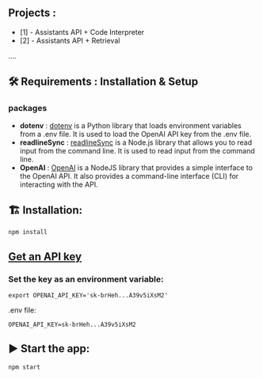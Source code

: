 ## Projects :

- [1] - Assistants API + Code Interpreter
- [2] - Assistants API + Retrieval

....

## 🛠️ Requirements : Installation & Setup


### packages

- **dotenv** : [dotenv](https://pypi.org/project/python-dotenv/) is a Python library that loads environment variables from a .env file. It is used to load the OpenAI API key from the .env file.
- **readlineSync** : [readlineSync](https://www.npmjs.com/package/readline-sync) is a Node.js library that allows you to read input from the command line. It is used to read input from the command line.
- **OpenAI** : [OpenAI](https://python.langchain.com/docs/integrations/platforms/openai) is a NodeJS library that provides a simple interface to the OpenAI API. It also provides a command-line interface (CLI) for interacting with the API.


## 🏗️ Installation:

```
npm install
```

## [Get an API key](https://platform.openai.com/account/api-keys)

### Set the key as an environment variable:

`export OPENAI_API_KEY='sk-brHeh...A39v5iXsM2'`

.env file:

```
OPENAI_API_KEY=sk-brHeh...A39v5iXsM2
```

## ▶️ Start the app:

`npm start`

